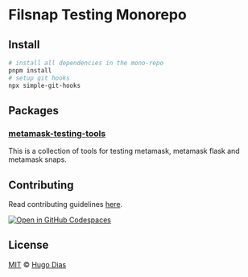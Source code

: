 # Filsnap Testing Monorepo

## Install

```bash
# install all dependencies in the mono-repo
pnpm install
# setup git hooks
npx simple-git-hooks
```

## Packages

### [metamask-testing-tools](./packages/tools)

This is a collection of tools for testing metamask, metamask flask and metamask snaps.

## Contributing

Read contributing guidelines [here](.github/CONTRIBUTING.md).

[![Open in GitHub Codespaces](https://github.com/codespaces/badge.svg)](https://codespaces.new/hugomrdias/metamask)

## License

[MIT](./license) © [Hugo Dias](http://hugodias.me)
